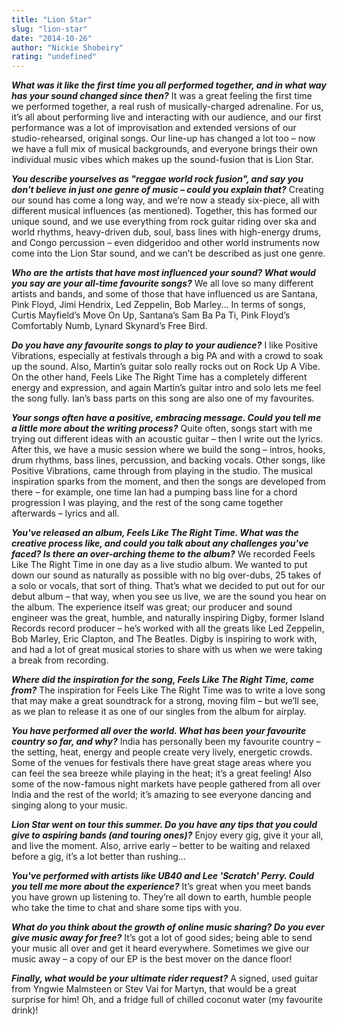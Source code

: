 ```yaml
---
title: "Lion Star"
slug: "lion-star"
date: "2014-10-26"
author: "Nickie Shobeiry"
rating: "undefined"
---
```


_**What was it like the first time you all performed together, and in what way has your sound changed since then?**_ It was a great feeling the first time we performed together, a real rush of musically-charged adrenaline. For us, it’s all about performing live and interacting with our audience, and our first performance was a lot of improvisation and extended versions of our studio-rehearsed, original songs. Our line-up has changed a lot too – now we have a full mix of musical backgrounds, and everyone brings their own individual music vibes which makes up the sound-fusion that is Lion Star.

_**You describe yourselves as "reggae world rock fusion", and say you don't believe in just one genre of music – could you explain that?**_ Creating our sound has come a long way, and we’re now a steady six-piece, all with different musical influences (as mentioned). Together, this has formed our unique sound, and we use everything from rock guitar riding over ska and world rhythms, heavy-driven dub, soul, bass lines with high-energy drums, and Congo percussion – even didgeridoo and other world instruments now come into the Lion Star sound, and we can’t be described as just one genre.

_**Who are the artists that have most influenced your sound? What would you say are your all-time favourite songs?**_ We all love so many different artists and bands, and some of those that have influenced us are Santana, Pink Floyd, Jimi Hendrix, Led Zeppelin, Bob Marley... In terms of songs, Curtis Mayfield’s Move On Up, Santana’s Sam Ba Pa Ti, Pink Floyd’s Comfortably Numb, Lynard Skynard’s Free Bird.

_**Do you have any favourite songs to play to your audience?**_ I like Positive Vibrations, especially at festivals through a big PA and with a crowd to soak up the sound. Also, Martin’s guitar solo really rocks out on Rock Up A Vibe. On the other hand, Feels Like The Right Time has a completely different energy and expression, and again Martin’s guitar intro and solo lets me feel the song fully. Ian’s bass parts on this song are also one of my favourites.

_**Your songs often have a positive, embracing message. Could you tell me a little more about the writing process?**_ Quite often, songs start with me trying out different ideas with an acoustic guitar – then I write out the lyrics. After this, we have a music session where we build the song – intros, hooks, drum rhythms, bass lines, percussion, and backing vocals. Other songs, like Positive Vibrations, came through from playing in the studio. The musical inspiration sparks from the moment, and then the songs are developed from there – for example, one time Ian had a pumping bass line for a chord progression I was playing, and the rest of the song came together afterwards – lyrics and all.

_**You've released an album, Feels Like The Right Time. What was the creative process like, and could you talk about any challenges you've faced? Is there an over-arching theme to the album?**_ We recorded Feels Like The Right Time in one day as a live studio album. We wanted to put down our sound as naturally as possible with no big over-dubs, 25 takes of a solo or vocals, that sort of thing. That’s what we decided to put out for our debut album – that way, when you see us live, we are the sound you hear on the album. The experience itself was great; our producer and sound engineer was the great, humble, and naturally inspiring Digby, former Island Records record producer – he’s worked with all the greats like Led Zeppelin, Bob Marley, Eric Clapton, and The Beatles. Digby is inspiring to work with, and had a lot of great musical stories to share with us when we were taking a break from recording.

_**Where did the inspiration for the song, Feels Like The Right Time, come from?**_ The inspiration for Feels Like The Right Time was to write a love song that may make a great soundtrack for a strong, moving film – but we’ll see, as we plan to release it as one of our singles from the album for airplay.

_**You have performed all over the world. What has been your favourite country so far, and why?**_ India has personally been my favourite country – the setting, heat, energy and people create very lively, energetic crowds. Some of the venues for festivals there have great stage areas where you can feel the sea breeze while playing in the heat; it’s a great feeling! Also some of the now-famous night markets have people gathered from all over India and the rest of the world; it’s amazing to see everyone dancing and singing along to your music.

_**Lion Star went on tour this summer. Do you have any tips that you could give to aspiring bands (and touring ones)?**_ Enjoy every gig, give it your all, and live the moment. Also, arrive early – better to be waiting and relaxed before a gig, it’s a lot better than rushing…

_**You've performed with artists like UB40 and Lee 'Scratch' Perry. Could you tell me more about the experience?**_ It’s great when you meet bands you have grown up listening to. They’re all down to earth, humble people who take the time to chat and share some tips with you.

_**What do you think about the growth of online music sharing? Do you ever give music away for free?**_ It’s got a lot of good sides; being able to send your music all over and get it heard everywhere. Sometimes we give our music away – a copy of our EP is the best mover on the dance floor!

_**Finally, what would be your ultimate rider request?**_ A signed, used guitar from Yngwie Malmsteen or Stev Vai for Martyn, that would be a great surprise for him! Oh, and a fridge full of chilled coconut water (my favourite drink)!
